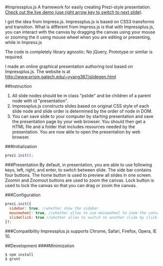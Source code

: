 #Impressplus.js
A framework for easily creating Prezi-style presentation. [Check out the live demo (use right arrow key to switch to next slide)](http://www.prism.gatech.edu/~yyang367/slide-demo/presentation.htm). 

I got the idea from Impress.js. Impressplus.js is based on CSS3 transforms and transition. What is different from Impress.js is that with Impressplus.js, you can interact with the canvas by dragging the canvas using your mouse or zooming the it using mouse wheel when you are editing or presenting, while in Impress.js 

The code is completely library agnostic: No jQuery, Prototype or similar is required.

I made an online graphical presentation authoring tool based on Impressplus.js. The website is at http://www.prism.gatech.edu/~yyang367/slidegen.html

##Instruction
1. All slide nodes should be in class "pslide" and be children of a parent node with id "presentation".
2. Impressplus.js constructs slides based on original CSS style of each slide node and slide order is determined by the order of node in DOM.
3. You can save slide to your computer by starting presentation and save the presentation page by your web browser. You should then get a HTML file and a folder that includes resources needed by the presentation. You are now able to open the presentation by web browser.

###Initialization
```javascript
prezi.init();
```
###Presentation
By default, in presentation, you are able to use following keys, left, right, and enter, to switch between slide. The side bar contains four buttons. The home button is used to preview all slides in one screen. Zoomin and Zoomout buttons are used to zoom the canvas. Lock button is used to lock the canvas so that you can drag or zoom the canvas.

###Configuration
```javascript
prezi.init({
  sidebar: true, //whether show the sidebar
  mousewheel: true, //whether allow to use mousewheel to zoom the canvas
  slideClick: true //whether allow to switch to another slide by clicking on it
});
```

###Compatibility
Impressplus.js supports Chrome, Safari, Firefox, Opera, IE 10.

##Development
####Minimization
```
$ npm install
$ grunt
```

